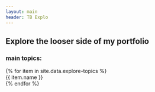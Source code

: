 ```yaml
---
layout: main
header: TB Explo
---
```

## Explore the looser side of my portfolio
### main topics:
<div class="explore-container">
{% for item in site.data.explore-topics %}
    <div class="explore-topic wobble-vertical-on-hover">
        {{ item.name }}
    </div>
{% endfor %}
</div>